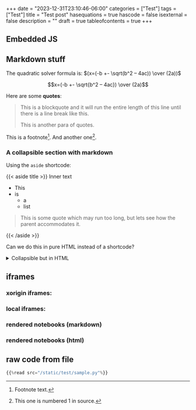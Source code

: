 +++
date = "2023-12-31T23:10:46-06:00"
categories = ["Test"]
tags = ["Test"]
title = "Test post"
hasequations = true
hascode = false
isexternal = false
description = ""
draft = true
tableofcontents = true
+++

## Embedded JS

<div id="container"></div>
<script type="module" src="./testd3.js"></script>
<div id="three_container"></div>
<script type="module" src="./test3js.js"></script>

## Markdown stuff

The quadratic solver formula is:
$(x=(-b +- \sqrt(b^2 – 4ac)) \over (2a))$

$$x=(-b +- \sqrt{b^2 – 4ac}) \over (2a)$$

Here are some **quotes**:

> This is a blockquote and it will run the entire length of this line until there
is a line break like this.
>
> This is another para of quotes.

This is a footnote[^asd]. And another one[^sdf].

[^asd]: Footnote text.
[^sdf]: This one is numbered 1 in source.

### A collapsible section with markdown

Using the `aside` shortcode:

{{< aside title >}}
Inner text
* This
* is 
    * a
    * list

> This is some quote which may run too long, but lets see how the parent accommodates it.

{{< /aside >}}

Can we do this in pure HTML instead of a shortcode?

<details>
<summary>Collapsible but in HTML</summary>
These are some details. Will markdown be rendered?

#### Lets find out

**This is bolded**. *This is italicized.*
</details>


## iframes

### xorigin iframes:


<!-- {{< frame src="http://iahmed.me" >}} -->


### local iframes:

<!-- {{< frame src="/old_www/index.html" >}} -->

### rendered notebooks (markdown)

<!-- {{< read src="/static/test/sample.md" >}} -->

### rendered notebooks (html)

<!-- {{< read src="/static/test/sample.html" >}} -->

## raw code from file

```python
{{%read src="/static/test/sample.py"%}}
```
